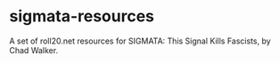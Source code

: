 # sigmata-resources
A set of roll20.net resources for SIGMATA: This Signal Kills Fascists, by Chad Walker.
